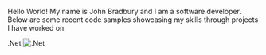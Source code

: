 Hello World! 
My name is John Bradbury and I am a software developer. 
Below are some recent code samples showcasing my skills through projects I have worked on.

.Net	![.Net](https://img.shields.io/badge/.NET-5C2D91?style=for-the-badge&logo=.net&logoColor=white)
